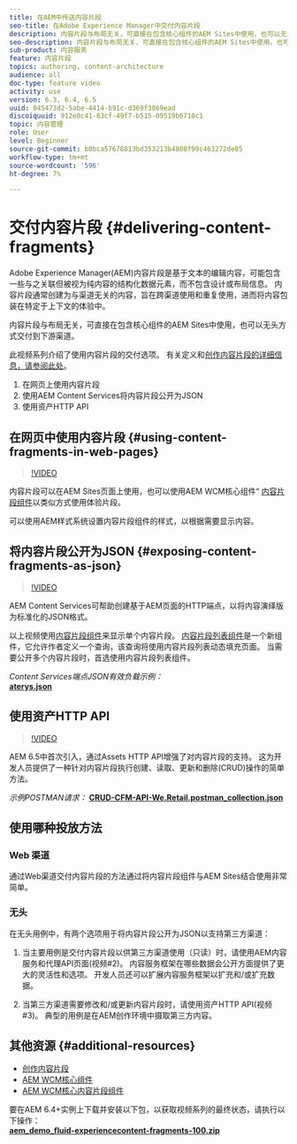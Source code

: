 ```yaml
---
title: 在AEM中传送内容片段
seo-title: 在Adobe Experience Manager中交付内容片段
description: 内容片段与布局无关，可直接在包含核心组件的AEM Sites中使用，也可以无头方式交付到下游渠道。
seo-description: 内容片段与布局无关，可直接在包含核心组件的AEM Sites中使用，也可以无头方式交付到下游渠道。
sub-product: 内容服务
feature: 内容片段
topics: authoring, content-architecture
audience: all
doc-type: feature video
activity: use
version: 6.3, 6.4, 6.5
uuid: 045473d2-5abe-4414-b91c-d369f3069ead
discoiquuid: 912e0c41-83cf-49f7-b515-09519b6718c1
topic: 内容管理
role: User
level: Beginner
source-git-commit: b0bca57676813bd353213b4808f99c463272de85
workflow-type: tm+mt
source-wordcount: '596'
ht-degree: 7%

---
```



# 交付内容片段 {#delivering-content-fragments}

Adobe Experience Manager(AEM)内容片段是基于文本的编辑内容，可能包含一些与之关联但被视为纯内容的结构化数据元素，而不包含设计或布局信息。 内容片段通常创建为与渠道无关的内容，旨在跨渠道使用和重复使用，进而将内容包装在特定于上下文的体验中。

内容片段与布局无关，可直接在包含核心组件的AEM Sites中使用，也可以无头方式交付到下游渠道。

此视频系列介绍了使用内容片段的交付选项。 有关定义和[创作内容片段的详细信息，请参阅此处](content-fragments-feature-video-use.md)。

1. 在网页上使用内容片段
2. 使用AEM Content Services将内容片段公开为JSON
3. 使用资产HTTP API

## 在网页中使用内容片段 {#using-content-fragments-in-web-pages}

>[!VIDEO](https://video.tv.adobe.com/v/22449/?quality=12&learn=on)

内容片段可以在AEM Sites页面上使用，也可以使用AEM WCM核心组件“ [内容片段组件](https://docs.adobe.com/content/help/zh-Hans/experience-manager-core-components/using/components/content-fragment-component.html)以类似方式使用体验片段。

可以使用AEM样式系统设置内容片段组件的样式，以根据需要显示内容。

## 将内容片段公开为JSON {#exposing-content-fragments-as-json}

>[!VIDEO](https://video.tv.adobe.com/v/22448/?quality=12&learn=on)

AEM Content Services可帮助创建基于AEM页面的HTTP端点，以将内容演绎版为标准化的JSON格式。

以上视频使用[内容片段组件](https://docs.adobe.com/content/help/en/experience-manager-core-components/using/components/content-fragment-component.html)来显示单个内容片段。 [内容片段列表组件](https://docs.adobe.com/content/help/en/experience-manager-core-components/using/components/content-fragment-list.html)是一个新组件，它允许作者定义一个查询，该查询将使用内容片段列表动态填充页面。 当需要公开多个内容片段时，首选使用内容片段列表组件。

*Content Services端点JSON有效负载示例：*\
**[aterys.json](assets/athletes.json)**

## 使用资产HTTP API

>[!VIDEO](https://video.tv.adobe.com/v/26390/?quality=12&learn=on)

AEM 6.5中首次引入，通过Assets HTTP API增强了对内容片段的支持。 这为开发人员提供了一种针对内容片段执行创建、读取、更新和删除(CRUD)操作的简单方法。

*示例POSTMAN请求：*
**[CRUD-CFM-API-We.Retail.postman_collection.json](assets/CRUD-CFM-API-We.Retail.postman_collection.json)**

## 使用哪种投放方法

### Web 渠道

通过Web渠道交付内容片段的方法通过将内容片段组件与AEM Sites结合使用非常简单。

### 无头

在无头用例中，有两个选项用于将内容片段公开为JSON以支持第三方渠道：

1. 当主要用例是交付内容片段以供第三方渠道使用（只读）时，请使用AEM内容服务和代理API页面(视频#2)。 内容服务框架在哪些数据会公开方面提供了更大的灵活性和选项。 开发人员还可以扩展内容服务框架以扩充和/或扩充数据。

2. 当第三方渠道需要修改和/或更新内容片段时，请使用资产HTTP API(视频#3)。 典型的用例是在AEM创作环境中摄取第三方内容。

## 其他资源 {#additional-resources}

* [创作内容片段](content-fragments-feature-video-use.md)
* [AEM WCM核心组件](https://docs.adobe.com/content/help/zh-Hans/experience-manager-core-components/using/introduction.html)
* [AEM WCM核心内容片段组件](https://docs.adobe.com/content/help/en/experience-manager-core-components/using/components/content-fragment-component.html)

要在AEM 6.4+实例上下载并安装以下包，以获取视频系列的最终状态，请执行以下操作：\
**[aem_demo_fluid-experiencecontent-fragments-100.zip](assets/aem_demo_fluid-experiencescontent-fragments-100.zip)**
